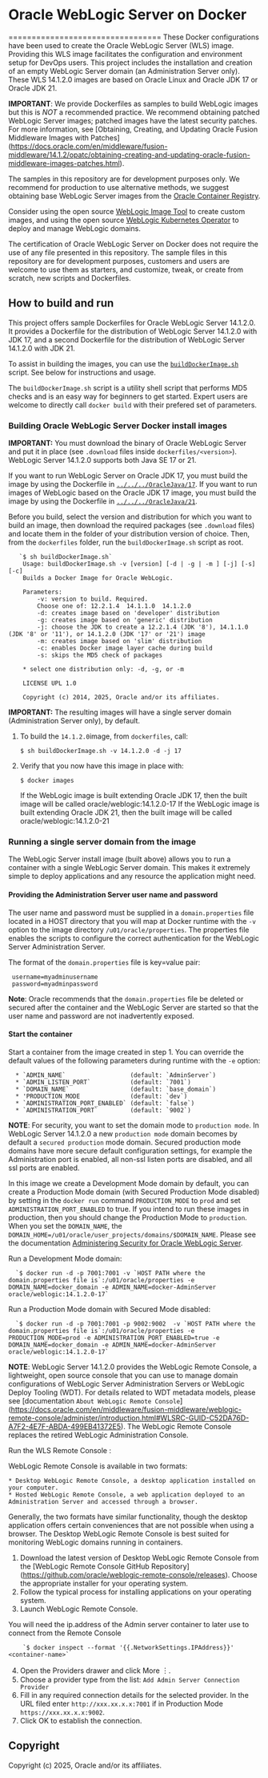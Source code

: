 # Oracle WebLogic Server on Docker
=================================
These Docker configurations have been used to create the Oracle WebLogic Server (WLS) image. Providing this WLS image facilitates the configuration and environment setup for DevOps users. This project includes the installation and creation of an empty WebLogic Server domain (an Administration Server only). These WLS 14.1.2.0 images are based on Oracle Linux and Oracle JDK 17 or Oracle JDK 21.

**IMPORTANT**: We provide Dockerfiles as samples to build WebLogic images but this is _NOT_ a recommended practice. We recommend obtaining patched WebLogic Server images; patched images have the latest security patches. For more information, see [Obtaining, Creating, and Updating Oracle Fusion Middleware Images with Patches] (<https://docs.oracle.com/en/middleware/fusion-middleware/14.1.2/opatc/obtaining-creating-and-updating-oracle-fusion-middleware-images-patches.html>).

The samples in this repository are for development purposes only. We recommend for production to use alternative methods, we suggest obtaining base WebLogic Server images from the [Oracle Container Registry](<https://oracle.github.io/weblogic-kubernetes-operator/userguide/base-images/ocr-images/>).

Consider using the open source [WebLogic Image Tool](<https://oracle.github.io/weblogic-kubernetes-operator/userguide/base-images/custom-images/>) to create custom images, and using the open source [WebLogic Kubernetes Operator](<https://oracle.github.io/weblogic-kubernetes-operator/>) to deploy and manage WebLogic domains.

The certification of Oracle WebLogic Server on Docker does not require the use of any file presented in this repository. The sample files in this repository are for development purposes, customers and users are welcome to use them as starters, and customize, tweak, or create from scratch, new scripts and Dockerfiles.


## How to build and run
This project offers sample Dockerfiles for Oracle WebLogic Server 14.1.2.0. It provides a Dockerfile for the distribution of WebLogic Server 14.1.2.0 with JDK 17, and a second Dockerfile for the distribution of WebLogic Server 14.1.2.0 with JDK 21.

To assist in building the images, you can use the [`buildDockerImage.sh`](dockerfiles/buildDockerImage.sh) script. See below for instructions and usage.

The `buildDockerImage.sh` script is a utility shell script that performs MD5 checks and is an easy way for beginners to get started. Expert users are welcome to directly call `docker build` with their prefered set of parameters.

### Building Oracle WebLogic Server Docker install images
**IMPORTANT:** You must download the binary of Oracle WebLogic Server and put it in place (see `.download` files inside `dockerfiles/<version>`).  WebLogic Server 14.1.2.0 supports both Java SE 17 or 21.

If you want to run WebLogic Server on Oracle JDK 17, you must build the image by using the Dockerfile in [`../../../OracleJava/17`](<https://github.com/oracle/docker-images/tree/master/OracleJava/17>). If you want to run images of WebLogic based on the Oracle JDK 17 image, you must build the image by using the Dockerfile in [`../../../OracleJava/21`](<https://github.com/oracle/docker-images/tree/master/OracleJava/21>).

Before you build, select the version and distribution for which you want to build an image, then download the required packages (see `.download` files) and locate them in the folder of your distribution version of choice. Then, from the `dockerfiles` folder, run the `buildDockerImage.sh` script as root.

       `$ sh buildDockerImage.sh`
        Usage: buildDockerImage.sh -v [version] [-d | -g | -m ] [-j] [-s] [-c]
        Builds a Docker Image for Oracle WebLogic.

        Parameters:
            -v: version to build. Required.
            Choose one of: 12.2.1.4  14.1.1.0  14.1.2.0  
            -d: creates image based on 'developer' distribution
            -g: creates image based on 'generic' distribution
            -j: choose the JDK to create a 12.2.1.4 (JDK '8'), 14.1.1.0 (JDK '8' or '11'), or 14.1.2.0 (JDK '17' or '21') image
            -m: creates image based on 'slim' distribution
            -c: enables Docker image layer cache during build
            -s: skips the MD5 check of packages

        * select one distribution only: -d, -g, or -m

        LICENSE UPL 1.0

        Copyright (c) 2014, 2025, Oracle and/or its affiliates.


**IMPORTANT:** The resulting images will have a single server domain (Administration Server only), by default.


  1. To build the `14.1.2.0`image, from `dockerfiles`, call:

        `$ sh buildDockerImage.sh -v 14.1.2.0 -d -j 17`

  2. Verify that you now have this image in place with:

        `$ docker images`

     If the WebLogic image is built extending Oracle JDK 17, then the built image will be called oracle/weblogic:14.1.2.0-17
     If the WebLogic image is built extending Oracle JDK 21, then the built image will be called oracle/weblogic:14.1.2.0-21

### Running a single server domain from the image
The WebLogic Server install image (built above) allows you to run a container with a single WebLogic Server domain.  This makes it extremely simple to deploy applications and any resource the application might need.

#### Providing the Administration Server user name and password
The user name and password must be supplied in a `domain.properties` file located in a HOST directory that you will map at Docker runtime with the `-v` option to the image directory `/u01/oracle/properties`. The properties file enables the scripts to configure the correct authentication for the WebLogic Server Administration Server.

The format of the `domain.properties` file is key=value pair:

     username=myadminusername
     password=myadminpassword

**Note**: Oracle recommends that the `domain.properties` file be deleted or secured after the container and the WebLogic Server are started so that the user name and password are not inadvertently exposed.

#### Start the container
Start a container from the image created in step 1.
You can override the default values of the following parameters during runtime with the `-e` option:

      * `ADMIN_NAME`                  (default: `AdminServer`)
      * `ADMIN_LISTEN_PORT`           (default: `7001`)
      * `DOMAIN_NAME`                 (default: `base_domain`)
      * 'PRODUCTION_MODE              (default: `dev`)
      * `ADMINISTRATION_PORT_ENABLED` (default: `false`)
      * `ADMINISTRATION_PORT`         (default: `9002`)

**NOTE**: For security, you want to set the domain mode to `production mode`. In WebLogic Server 14.1.2.0 a new `production mode` domain becomes by default a `secured production` mode domain. Secured production mode domains have more secure default configuration settings, for example the Administration port is enabled, all non-ssl listen ports are disabled, and all ssl ports are enabled.

In this image we create a Development Mode domain by default, you can create a Production Mode domain (with Secured Production Mode disabled) by setting in the `docker run` command `PRODUCTION_MODE` to `prod` and set `ADMINISTRATION_PORT_ENABLED` to true. If you intend to run these images in production, then you should change the Production Mode to `production`. When you set the `DOMAIN_NAME`, the `DOMAIN_HOME=/u01/oracle/user_projects/domains/$DOMAIN_NAME`.
Please see the documentation [Administering Security for Oracle WebLogic Server](<https://docs.oracle.com/en/middleware/fusion-middleware/weblogic-server/14.1.2/secmg/using-secured-production-mode.html#GUID-9ED2EF38-F763-4999-80ED-27A3FBCB9D7D>).


Run a Development Mode domain:

      `$ docker run -d -p 7001:7001 -v `HOST PATH where the domain.properties file is`:/u01/oracle/properties -e DOMAIN_NAME=docker_domain -e ADMIN_NAME=docker-AdminServer oracle/weblogic:14.1.2.0-17`

Run a Production Mode domain with Secured Mode disabled:

      `$ docker run -d -p 7001:7001 -p 9002:9002  -v `HOST PATH where the domain.properties file is`:/u01/oracle/properties -e PRODUCTION_MODE=prod -e ADMINISTRATION_PORT_ENABLED=true -e DOMAIN_NAME=docker_domain -e ADMIN_NAME=docker-AdminServer oracle/weblogic:14.1.2.0-17`

**NOTE**: WebLogic Server 14.1.2.0 provides the WebLogic Remote Console, a lightweight, open source console that you can use to manage domain configurations of WebLogic Server Administration Servers or WebLogic Deploy Tooling (WDT).
For details related to WDT metadata models, please see [documentation `About WebLogic Remote Console`] (<https://docs.oracle.com/en/middleware/fusion-middleware/weblogic-remote-console/administer/introduction.html#WLSRC-GUID-C52DA76D-A7F2-4E7F-ABDA-499EB41372E5>).  The WebLogic Remote Console replaces the retired WebLogic Administration Console.

Run the WLS Remote Console :

WebLogic Remote Console is available in two formats:

    * Desktop WebLogic Remote Console, a desktop application installed on your computer.
    * Hosted WebLogic Remote Console, a web application deployed to an Administration Server and accessed through a browser.

Generally, the two formats have similar functionality, though the desktop application offers certain conveniences that are not possible when using a browser. The Desktop WebLogic Remote Console is best suited for monitoring WebLogic domains running in containers.

1. Download the latest version of Desktop WebLogic Remote Console from the [WebLogic Remote Console GitHub Repository] (<https://github.com/oracle/weblogic-remote-console/releases>). Choose the appropriate installer for your operating system.
2. Follow the typical process for installing applications on your operating system.
3. Launch WebLogic Remote Console.

You will need the ip.address of the Admin server container to later use to connect from the Remote Console

        `$ docker inspect --format '{{.NetworkSettings.IPAddress}}' <container-name>`

4. Open the Providers drawer and click More ︙.
5. Choose a provider type from the list:
     `Add Admin Server Connection Provider`
6. Fill in any required connection details for the selected provider.  In the URL filed enter `http://xxx.xx.x.x:7001` if in Production Mode `https://xxx.xx.x.x:9002`.
7. Click OK to establish the connection.

## Copyright
Copyright (c) 2025, Oracle and/or its affiliates.
